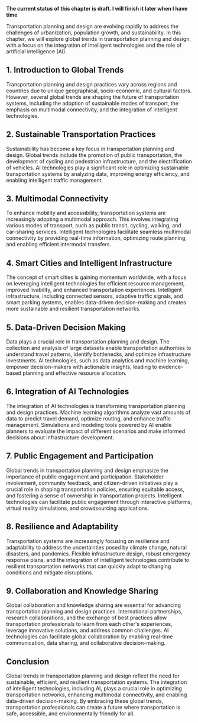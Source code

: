 **The current status of this chapter is draft. I will finish it later when I have time**

Transportation planning and design are evolving rapidly to address the challenges of urbanization, population growth, and sustainability. In this chapter, we will explore global trends in transportation planning and design, with a focus on the integration of intelligent technologies and the role of artificial intelligence (AI).

**1. Introduction to Global Trends**
------------------------------------

Transportation planning and design practices vary across regions and countries due to unique geographical, socio-economic, and cultural factors. However, several global trends are shaping the future of transportation systems, including the adoption of sustainable modes of transport, the emphasis on multimodal connectivity, and the integration of intelligent technologies.

**2. Sustainable Transportation Practices**
-------------------------------------------

Sustainability has become a key focus in transportation planning and design. Global trends include the promotion of public transportation, the development of cycling and pedestrian infrastructure, and the electrification of vehicles. AI technologies play a significant role in optimizing sustainable transportation systems by analyzing data, improving energy efficiency, and enabling intelligent traffic management.

**3. Multimodal Connectivity**
------------------------------

To enhance mobility and accessibility, transportation systems are increasingly adopting a multimodal approach. This involves integrating various modes of transport, such as public transit, cycling, walking, and car-sharing services. Intelligent technologies facilitate seamless multimodal connectivity by providing real-time information, optimizing route planning, and enabling efficient intermodal transfers.

**4. Smart Cities and Intelligent Infrastructure**
--------------------------------------------------

The concept of smart cities is gaining momentum worldwide, with a focus on leveraging intelligent technologies for efficient resource management, improved livability, and enhanced transportation experiences. Intelligent infrastructure, including connected sensors, adaptive traffic signals, and smart parking systems, enables data-driven decision-making and creates more sustainable and resilient transportation networks.

**5. Data-Driven Decision Making**
----------------------------------

Data plays a crucial role in transportation planning and design. The collection and analysis of large datasets enable transportation authorities to understand travel patterns, identify bottlenecks, and optimize infrastructure investments. AI technologies, such as data analytics and machine learning, empower decision-makers with actionable insights, leading to evidence-based planning and effective resource allocation.

**6. Integration of AI Technologies**
-------------------------------------

The integration of AI technologies is transforming transportation planning and design practices. Machine learning algorithms analyze vast amounts of data to predict travel demand, optimize routing, and enhance traffic management. Simulations and modeling tools powered by AI enable planners to evaluate the impact of different scenarios and make informed decisions about infrastructure development.

**7. Public Engagement and Participation**
------------------------------------------

Global trends in transportation planning and design emphasize the importance of public engagement and participation. Stakeholder involvement, community feedback, and citizen-driven initiatives play a crucial role in shaping transportation policies, ensuring equitable access, and fostering a sense of ownership in transportation projects. Intelligent technologies can facilitate public engagement through interactive platforms, virtual reality simulations, and crowdsourcing applications.

**8. Resilience and Adaptability**
----------------------------------

Transportation systems are increasingly focusing on resilience and adaptability to address the uncertainties posed by climate change, natural disasters, and pandemics. Flexible infrastructure design, robust emergency response plans, and the integration of intelligent technologies contribute to resilient transportation networks that can quickly adapt to changing conditions and mitigate disruptions.

**9. Collaboration and Knowledge Sharing**
------------------------------------------

Global collaboration and knowledge sharing are essential for advancing transportation planning and design practices. International partnerships, research collaborations, and the exchange of best practices allow transportation professionals to learn from each other's experiences, leverage innovative solutions, and address common challenges. AI technologies can facilitate global collaboration by enabling real-time communication, data sharing, and collaborative decision-making.

**Conclusion**
--------------

Global trends in transportation planning and design reflect the need for sustainable, efficient, and resilient transportation systems. The integration of intelligent technologies, including AI, plays a crucial role in optimizing transportation networks, enhancing multimodal connectivity, and enabling data-driven decision-making. By embracing these global trends, transportation professionals can create a future where transportation is safe, accessible, and environmentally friendly for all.
